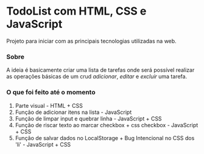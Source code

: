 # TodoList com HTML, CSS e JavaScript

Projeto para iniciar com as principais tecnologias utilizadas na web.

### Sobre

A ideia é basicamente criar uma lista de tarefas onde será possível realizar as operações básicas de um crud _adicionar_, _editar_ e _excluir_ uma tarefa.

### O que foi feito até o momento

1. Parte visual - HTML + CSS
2. Função de adicionar itens na lista - JavaScript
3. Função de limpar input e quebrar linha - JavaScript + CSS
4. Função de riscar texto ao marcar checkbox + css checkbox - JavaScript + CSS
5. Função de salvar dados no LocalStorage + Bug Intencional no CSS dos 'li' - JavaScript + CSS
